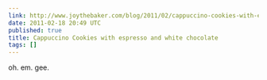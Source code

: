 ```yaml
---
link: http://www.joythebaker.com/blog/2011/02/cappuccino-cookies-with-espresso-and-white-chocolate/
date: 2011-02-18 20:49 UTC
published: true
title: Cappuccino Cookies with espresso and white chocolate
tags: []
---
```


oh. em. gee.

